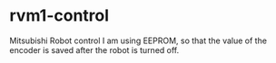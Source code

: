 # rvm1-control
Mitsubishi Robot control
I am using EEPROM, so that the value of the encoder is saved after the robot is turned off.
